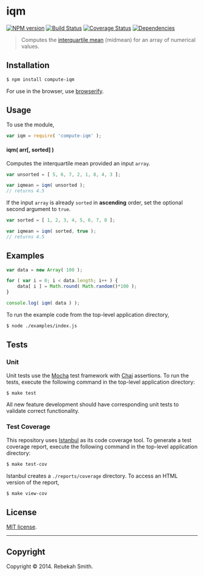 iqm
===
[![NPM version][npm-image]][npm-url] [![Build Status][travis-image]][travis-url] [![Coverage Status][coveralls-image]][coveralls-url] [![Dependencies][dependencies-image]][dependencies-url]

> Computes the [interquartile mean](http://en.wikipedia.org/wiki/Interquartile_mean) (midmean) for an array of numerical values.


## Installation

``` bash
$ npm install compute-iqm
```

For use in the browser, use [browserify](https://github.com/substack/node-browserify).


## Usage

To use the module,

``` javascript
var iqm = require( 'compute-iqm' );
```

#### iqm( arr[, sorted] )

Computes the interquartile mean provided an input `array`.

``` javascript
var unsorted = [ 5, 6, 7, 2, 1, 8, 4, 3 ];

var iqmean = iqm( unsorted );
// returns 4.5
```

If the input `array` is already `sorted` in __ascending__ order, set the optional second argument to `true`.

``` javascript
var sorted = [ 1, 2, 3, 4, 5, 6, 7, 8 ];

var iqmean = iqm( sorted, true );
// returns 4.5
```


## Examples

``` javascript
var data = new Array( 100 );

for ( var i = 0; i < data.length; i++ ) {
    data[ i ] = Math.round( Math.random()*100 );
}

console.log( iqm( data ) );
```

To run the example code from the top-level application directory,

``` bash
$ node ./examples/index.js
```


## Tests

### Unit

Unit tests use the [Mocha](http://visionmedia.github.io/mocha) test framework with [Chai](http://chaijs.com) assertions. To run the tests, execute the following command in the top-level application directory:

``` bash
$ make test
```

All new feature development should have corresponding unit tests to validate correct functionality.


### Test Coverage

This repository uses [Istanbul](https://github.com/gotwarlost/istanbul) as its code coverage tool. To generate a test coverage report, execute the following command in the top-level application directory:

``` bash
$ make test-cov
```

Istanbul creates a `./reports/coverage` directory. To access an HTML version of the report,

``` bash
$ make view-cov
```


## License

[MIT license](http://opensource.org/licenses/MIT). 


---
## Copyright

Copyright &copy; 2014. Rebekah Smith.


[npm-image]: http://img.shields.io/npm/v/compute-iqm.svg
[npm-url]: https://npmjs.org/package/compute-iqm

[travis-image]: http://img.shields.io/travis/compute-io/iqm/master.svg
[travis-url]: https://travis-ci.org/compute-io/iqm

[coveralls-image]: https://img.shields.io/coveralls/compute-io/iqm/master.svg
[coveralls-url]: https://coveralls.io/r/compute-io/iqm?branch=master

[dependencies-image]: http://img.shields.io/david/compute-io/iqm.svg
[dependencies-url]: https://david-dm.org/compute-io/iqm

[dev-dependencies-image]: http://img.shields.io/david/dev/compute-io/iqm.svg
[dev-dependencies-url]: https://david-dm.org/dev/compute-io/iqm

[github-issues-image]: http://img.shields.io/github/issues/compute-io/iqm.svg
[github-issues-url]: https://github.com/compute-io/iqm/issues